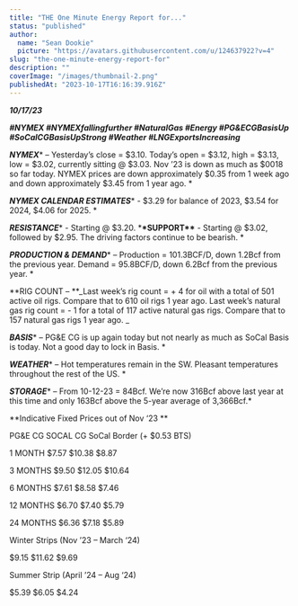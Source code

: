```yaml
---
title: "THE One Minute Energy Report for..."
status: "published"
author:
  name: "Sean Dookie"
  picture: "https://avatars.githubusercontent.com/u/124637922?v=4"
slug: "the-one-minute-energy-report-for"
description: ""
coverImage: "/images/thumbnail-2.png"
publishedAt: "2023-10-17T16:16:39.916Z"
---
```


**_10/17/23_**

**_\#NYMEX #NYMEXfallingfurther #NaturalGas #Energy #PG&ECGBasisUp #SoCalCGBasisUpStrong #Weather #LNGExportsIncreasing_**

**_NYMEX_**\* – Yesterday’s close = $3.10. Today’s open = $3.12, high = $3.13, low = $3.02, currently sitting @ $3.03. Nov ’23 is down as much as $0018 so far today. NYMEX prices are down approximately $0.35 from 1 week ago and down approximately $3.45 from 1 year ago. \*

**_NYMEX CALENDAR ESTIMATES_**\* - $3.29 for balance of 2023, $3.54 for 2024, $4.06 for 2025. \*

**_RESISTANCE_**\* - Starting @ $3.20. \***\*SUPPORT\*\*** \- Starting @ $3.02, followed by $2.95. The driving factors continue to be bearish. \*

**_PRODUCTION & DEMAND_**\* – Production = 101.3BCF/D, down 1.2Bcf from the previous year. Demand = 95.8BCF/D, down 6.2Bcf from the previous year. \*

\*\*RIG COUNT – \*\*_Last week’s rig count = + 4 for oil with a total of 501 active oil rigs. Compare that to 610 oil rigs 1 year ago. Last week’s natural gas rig count = - 1 for a total of 117 active natural gas rigs. Compare that to 157 natural gas rigs 1 year ago. _

**_BASIS_**\* – PG&E CG is up again today but not nearly as much as SoCal Basis is today. Not a good day to lock in Basis. \*

**_WEATHER_**\* – Hot temperatures remain in the SW. Pleasant temperatures throughout the rest of the US. \*

**_STORAGE_**\* – From 10-12-23 = 84Bcf. We’re now 316Bcf above last year at this time and only 163Bcf above the 5-year average of 3,366Bcf.\*

**Indicative Fixed Prices out of Nov ‘23 **

PG&E CG SOCAL CG SoCal Border (+ $0.53 BTS)

1 MONTH $7.57 $10.38 $8.87

3 MONTHS $9.50 $12.05 $10.64

6 MONTHS $7.61 $8.58 $7.46

12 MONTHS $6.70 $7.40 $5.79

24 MONTHS $6.36 $7.18 $5.89

Winter Strips (Nov ’23 – March ‘24)

$9.15 $11.62 $9.69

Summer Strip (April ’24 – Aug ‘24)

$5.39 $6.05 $4.24
